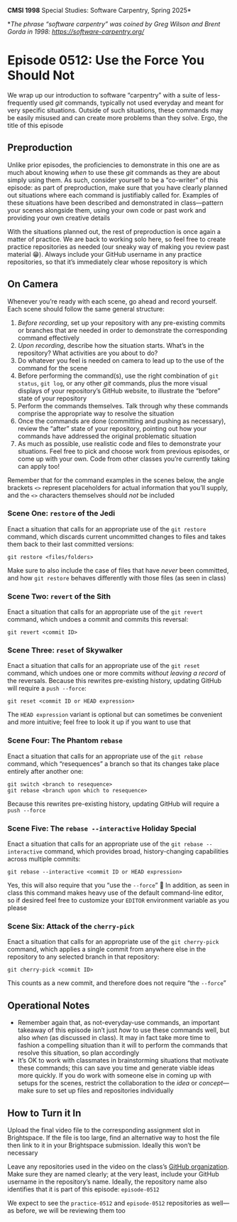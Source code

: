 **CMSI 1998** Special Studies: Software Carpentry, Spring 2025*

*_The phrase “software carpentry” was coined by Greg Wilson and Brent Gorda in 1998:
https://software-carpentry.org/_

# Episode 0512: Use the Force You Should Not
We wrap up our introduction to software “carpentry” with a suite of less-frequently used _git_ commands, typically not used everyday and meant for very specific situations. Outside of such situations, these commands may be easily misused and can create more problems than they solve. Ergo, the title of this episode

## Preproduction
Unlike prior episodes, the proficiencies to demonstrate in this one are as much about knowing _when_ to use these _git_ commands as they are about simply using them. As such, consider yourself to be a “co-writer” of this episode: as part of preproduction, make sure that you have clearly planned out situations where each command is justifiably called for. Examples of these situations have been described and demonstrated in class—pattern your scenes alongside them, using your own code or past work and providing your own creative details

With the situations planned out, the rest of preproduction is once again a matter of practice. We are back to working solo here, so feel free to create practice repositories as needed (our sneaky way of making you review past material 😁). Always include your GitHub username in any practice repositories, so that it’s immediately clear whose repository is which

## On Camera
Whenever you’re ready with each scene, go ahead and record yourself. Each scene should follow the same general structure:
1. _Before recording_, set up your repository with any pre-existing commits or branches that are needed in order to demonstrate the corresponding command effectively
2. _Upon recording_, describe how the situation starts. What’s in the repository? What activities are you about to do?
3. Do whatever you feel is needed on camera to lead up to the use of the command for the scene
4. Before performing the command(s), use the right combination of `git status`, `git log`, or any other _git_ commands, plus the more visual displays of your repository’s GitHub website, to illustrate the “before” state of your repository
5. Perform the commands themselves. Talk through why these commands comprise the appropriate way to resolve the situation
6. Once the commands are done (committing and pushing as necessary), review the “after” state of your repository, pointing out how your commands have addressed the original problematic situation
7. As much as possible, use realistic code and files to demonstrate your situations. Feel free to pick and choose work from previous episodes, or come up with your own. Code from other classes you’re currently taking can apply too!

Remember that for the command examples in the scenes below, the angle brackets `<>` represent placeholders for actual information that you’ll supply, and the `<>` characters themselves should _not_ be included

### Scene One: `restore` of the Jedi
Enact a situation that calls for an appropriate use of the `git restore` command, which discards current uncommitted changes to files and takes them back to their last committed versions:

    git restore <files/folders>

Make sure to also include the case of files that have _never_ been committed, and how `git restore` behaves differently with those files (as seen in class)

### Scene Two: `revert` of the Sith
Enact a situation that calls for an appropriate use of the `git revert` command, which undoes a commit and commits this reversal:

    git revert <commit ID>

### Scene Three: `reset` of Skywalker
Enact a situation that calls for an appropriate use of the `git reset` command, which undoes one or more commits _without leaving a record_ of the reversals. Because this rewrites pre-existing history, updating GitHub will require a `push --force`:

    git reset <commit ID or HEAD expression>

The `HEAD expression` variant is optional but can sometimes be convenient and more intuitive; feel free to look it up if you want to use that

### Scene Four: The Phantom `rebase`
Enact a situation that calls for an appropriate use of the `git rebase` command, which “resequences” a branch so that its changes take place entirely after another one:

    git switch <branch to resequence>
    git rebase <branch upon which to resequence>

Because this rewrites pre-existing history, updating GitHub will require a `push --force`

### Scene Five: The `rebase --interactive` Holiday Special
Enact a situation that calls for an appropriate use of the `git rebase --interactive` command, which provides broad, history-changing capabilities across multiple commits:

    git rebase --interactive <commit ID or HEAD expression>

Yes, this will also require that you “use the `--force`” 🧐 In addition, as seen in class this command makes heavy use of the default command-line editor, so if desired feel free to customize your `EDITOR` environment variable as you please

### Scene Six: Attack of the `cherry-pick`
Enact a situation that calls for an appropriate use of the `git cherry-pick` command, which applies a single commit from anywhere else in the repository to any selected branch in that repository:

    git cherry-pick <commit ID>

This counts as a new commit, and therefore does not require “the `--force`”

## Operational Notes
* Remember again that, as not-everyday-use commands, an important takeaway of this episode isn’t just _how_ to use these commands well, but also _when_ (as discussed in class). It may in fact take more time to fashion a compelling situation than it will to perform the commands that resolve this situation, so plan accordingly
* It’s OK to work with classmates in brainstorming situations that motivate these commands; this can save you time and generate viable ideas more quickly. If you do work with someone else in coming up with setups for the scenes, restrict the collaboration to the _idea_ or _concept_—make sure to set up files and repositories individually

## How to Turn it In
Upload the final video file to the corresponding assignment slot in Brightspace. If the file is too large, find an alternative way to host the file then link to it in your Brightspace submission. Ideally this won’t be necessary

Leave any repositories used in the video on the class’s [GitHub organization](https://github.com/lmu-cmsi1998-spring2025). Make sure they are named clearly; at the very least, include your GitHub username in the repository’s name. Ideally, the repository name also identifies that it is part of this episode: `episode-0512`

We expect to see the `practice-0512` and `episode-0512` repositories as well—as before, we will be reviewing them too
